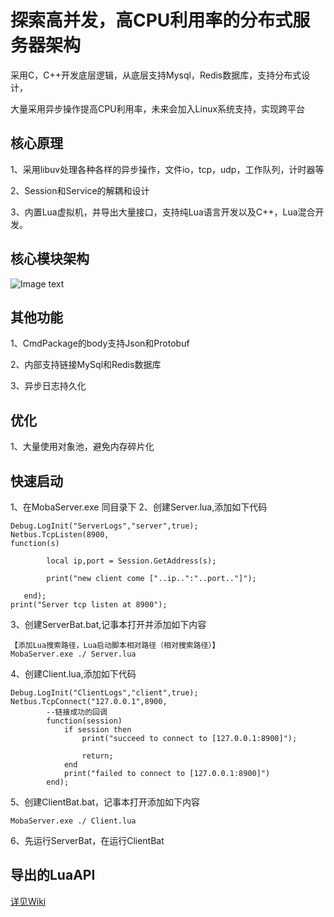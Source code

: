 # 探索高并发，高CPU利用率的分布式服务器架构

采用C，C++开发底层逻辑，从底层支持Mysql，Redis数据库，支持分布式设计，

大量采用异步操作提高CPU利用率，未来会加入Linux系统支持，实现跨平台


## 核心原理
1、采用libuv处理各种各样的异步操作，文件io，tcp，udp，工作队列，计时器等

2、Session和Service的解耦和设计

3、内置Lua虚拟机，并导出大量接口，支持纯Lua语言开发以及C++，Lua混合开发。

## 核心模块架构
![Image text](https://github.com/ZerlenZhang/Moba/blob/master/Images/UML_1.png)

## 其他功能
1、CmdPackage的body支持Json和Protobuf

2、内部支持链接MySql和Redis数据库

3、异步日志持久化

## 优化
1、大量使用对象池，避免内存碎片化

## 快速启动
1、在MobaServer.exe 同目录下
2、创建Server.lua,添加如下代码
~~~
Debug.LogInit("ServerLogs","server",true);
Netbus.TcpListen(8900,
function(s)      
    
        local ip,port = Session.GetAddress(s);
   
        print("new client come ["..ip..":"..port.."]");
 
   end);
print("Server tcp listen at 8900");
~~~
3、创建ServerBat.bat,记事本打开并添加如下内容
~~~
【添加Lua搜索路径，Lua启动脚本相对路径（相对搜索路径）】
MobaServer.exe ./ Server.lua
~~~
4、创建Client.lua,添加如下代码
~~~
Debug.LogInit("ClientLogs","client",true);
Netbus.TcpConnect("127.0.0.1",8900,
		--链接成功的回调
        function(session)
            if session then
                print("succeed to connect to [127.0.0.1:8900]");
                
                return;
            end
            print("failed to connect to [127.0.0.1:8900]")
        end);
~~~
5、创建ClientBat.bat，记事本打开添加如下内容
~~~
MobaServer.exe ./ Client.lua
~~~
6、先运行ServerBat，在运行ClientBat


## 导出的LuaAPI
[详见Wiki](https://github.com/ZerlenZhang/distributed-architecture-of-moba-game-server/wiki/Lua%E6%8E%A5%E5%8F%A3%E6%8C%87%E5%BC%95)

